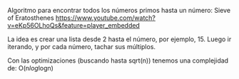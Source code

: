 Algoritmo para encontrar todos los números primos hasta un número:
Sieve of Eratosthenes
https://www.youtube.com/watch?v=eKp56OLhoQs&feature=player_embedded

La idea es crear una lista desde 2 hasta el número, por ejemplo, 15.
Luego ir iterando, y por cada número, tachar sus múltiplos.


Con las optimizaciones (buscando hasta sqrt(n)) tenemos una complejidad de: O(n*log*logn)
